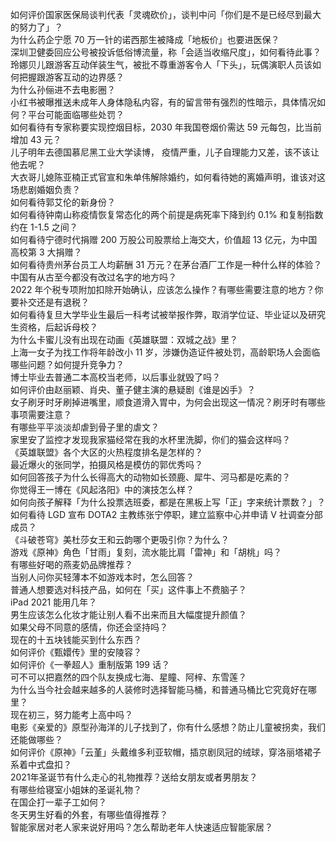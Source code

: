 如何评价国家医保局谈判代表「灵魂砍价」，谈判中问「你们是不是已经尽到最大的努力了」？  
为什么药企宁愿 70 万一针的诺西那生被降成「地板价」也要进医保？  
深圳卫健委回应公号被投诉低俗博流量，称「会适当收缩尺度」，如何看待此事？  
玲娜贝儿跟游客互动佯装生气，被批不尊重游客令人「下头」，玩偶演职人员该如何把握跟游客互动的边界感？  
为什么孙俪进不去电影圈？  
小红书被曝推送未成年人身体隐私内容，有的留言带有强烈的性暗示，具体情况如何？平台可能面临哪些处罚？  
如何看待有专家称要实现控烟目标，2030 年我国卷烟价需达 59 元每包，比当前增加 43 元？  
儿子明年去德国慕尼黑工业大学读博， 疫情严重，儿子自理能力又差，该不该让他去呢？  
大衣哥儿媳陈亚楠正式官宣和朱单伟解除婚约，如何看待她的离婚声明，谁该对这场悲剧婚姻负责？  
如何看待郭艾伦的新身份？  
如何看待钟南山称疫情恢复常态化的两个前提是病死率下降到约 0.1% 和复制指数约在 1-1.5 之间？  
如何看待宁德时代捐赠 200 万股公司股票给上海交大，价值超 13 亿元，为中国高校第 3 大捐赠？  
如何看待贵州茅台员工人均薪酬 31 万元？在茅台酒厂工作是一种什么样的体验？  
中国有从古至今都没有改过名字的地方吗？  
2022 年个税专项附加扣除开始确认，应该怎么操作？有哪些需要注意的地方？你要补交还是有退税？  
如何看待复旦大学毕业生最后一科考试被举报作弊，取消学位证、毕业证以及研究生资格，后起诉母校？  
为什么卡蜜儿没有出现在动画《英雄联盟：双城之战》里？  
上海一女子为找工作将年龄改小 11 岁，涉嫌伪造证件被处罚，高龄职场人会面临哪些问题？如何提升竞争力？  
博士毕业去普通二本高校当老师，以后事业就毁了吗？  
如何评价由赵丽颖、肖央、董子健主演的悬疑剧《谁是凶手》？  
女子刷牙时牙刷掉进嘴里，顺食道滑入胃中，为何会出现这一情况？刷牙时有哪些事项需要注意？  
有哪些平平淡淡却虐到骨子里的虐文？  
家里安了监控才发现我家猫经常在我的水杯里洗脚，你们的猫会这样吗？  
《英雄联盟》各个大区的火热程度排名是怎样的？  
最近爆火的张同学，拍摄风格是模仿的郭优秀吗？  
如何回答孩子为什么长得高大的动物如长颈鹿、犀牛、河马都是吃素的？  
你觉得王一博在《风起洛阳》中的演技怎么样？  
如何向孩子解释「为什么投票选班委，都是在黑板上写「正」字来统计票数？」？  
如何看待 LGD 宣布 DOTA2 主教练张宁停职，建立监察中心并申请 V 社调查分部成员？  
《斗破苍穹》美杜莎女王和云韵哪个更吸引你？为什么？  
游戏《原神》角色「甘雨」复刻，流水能比肩「雷神」和「胡桃」吗？  
有哪些好喝的燕麦奶品牌推荐？  
当别人问你买轻薄本不如游戏本时，怎么回答？  
普通人想要选对科技产品，如何在「买」这件事上不费脑子？  
iPad 2021 能用几年？  
男生应该怎么化妆才能让别人看不出来而且大幅度提升颜值？  
如果父母不同意的感情，你还会坚持吗？  
现在的十五块钱能买到什么东西？  
如何评价《甄嬛传》里的安陵容？  
如何评价《一拳超人》重制版第 199 话？  
可不可以把嘉然的四个队友换成七海、星瞳、阿梓、东雪莲？  
为什么当今社会越来越多的人装修时选择智能马桶，和普通马桶比它究竟好在哪里？  
现在初三，努力能考上高中吗？  
电影《亲爱的》原型孙海洋的儿子找到了，你有什么感想？防止儿童被拐卖，我们还能做哪些？  
如何评价《原神》「云堇」头戴维多利亚软帽，插京剧凤冠的绒球，穿洛丽塔裙子系着中式盘扣？  
2021年圣诞节有什么走心的礼物推荐？送给女朋友或者男朋友？  
有哪些给寝室小姐妹的圣诞礼物？  
在国企打一辈子工如何？  
冬天男生好看的外套，有哪些值得推荐？  
智能家居对老人家来说好用吗？怎么帮助老年人快速适应智能家居？  
